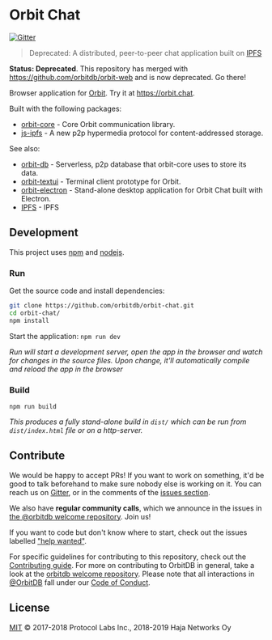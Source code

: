 # Orbit Chat

[![Gitter](https://img.shields.io/gitter/room/nwjs/nw.js.svg)](https://gitter.im/orbitdb/Lobby)

> Deprecated: A distributed, peer-to-peer chat application built on [IPFS](http://ipfs.io)

**Status: Deprecated**. This repository has merged with https://github.com/orbitdb/orbit-web and is now deprecated. Go there!

Browser application for [Orbit](https://github.com/orbitdb/orbit). Try it at https://orbit.chat.

Built with the following packages:

- [orbit-core](https://github.com/orbitdb/orbit-core) - Core Orbit communication library.
- [js-ipfs](https://github.com/ipfs/js-ipfs) - A new p2p hypermedia protocol for content-addressed storage.

See also:

- [orbit-db](https://github.com/orbitdb/orbit-db) - Serverless, p2p database that orbit-core uses to store its data.
- [orbit-textui](https://github.com/orbitdb/orbit-textui) - Terminal client prototype for Orbit.
- [orbit-electron](https://github.com/orbitdb/orbit-electron) - Stand-alone desktop application for Orbit Chat built with Electron.
- [IPFS](https://ipfs.io) - IPFS

## Development

This project uses [npm](http://npmjs.com/) and [nodejs](https://nodejs.org/).

### Run

Get the source code and install dependencies:

```sh
git clone https://github.com/orbitdb/orbit-chat.git
cd orbit-chat/
npm install
```

Start the application:
`npm run dev`

_Run will start a development server, open the app in the browser and watch for changes in the source files. Upon change, it'll automatically compile and reload the app in the browser_

### Build

`npm run build`

_This produces a fully stand-alone build in `dist/` which can be run from `dist/index.html` file or on a http-server._

## Contribute

We would be happy to accept PRs! If you want to work on something, it'd be good to talk beforehand to make sure nobody else is working on it. You can reach us on [Gitter](https://gitter.im/orbitdb/Lobby), or in the comments of the [issues section](https://github.com/orbitdb/orbit-chat/issues).

We also have **regular community calls**, which we announce in the issues in [the @orbitdb welcome repository](https://github.com/orbitdb/welcome/issues). Join us!

If you want to code but don't know where to start, check out the issues labelled ["help wanted"](https://github.com/orbitdb/orbit-chat/issues?q=is%3Aopen+is%3Aissue+label%3A%22help+wanted%22+sort%3Areactions-%2B1-desc).

For specific guidelines for contributing to this repository, check out the [Contributing guide](CONTIRBUTING.md). For more on contributing to OrbitDB in general, take a look at the [orbitdb welcome repository](https://github.com/orbitdb/welcome). Please note that all interactions in [@OrbitDB](https://github.com/orbitdb) fall under our [Code of Conduct](CODE_OF_CONDUCT.md).

## License

[MIT](LICENSE) © 2017-2018 Protocol Labs Inc., 2018-2019 Haja Networks Oy
